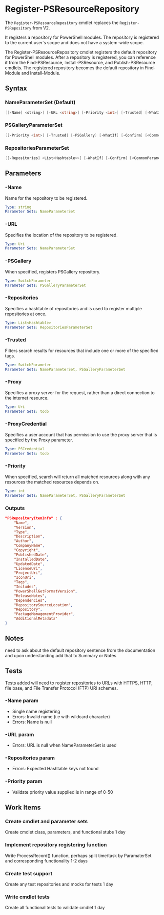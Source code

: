 # Register-PSResourceRepository

The `Register-PSResourceRepository` cmdlet replaces the `Register-PSRepository` from V2.

It registers a repository for PowerShell modules. The repository is registered to the current user's scope
and does not have a system-wide scope.

The Register-PSResourceRepository cmdlet registers the default repository for PowerShell modules. After a repository is registered, you can reference it from the Find-PSResource, Install-PSResource, and Publish-PSResource cmdlets. The registered repository becomes the default repository in Find-Module and Install-Module.

## Syntax

### NameParameterSet (Default)
``` PowerShell
[[-Name] <string>] [-URL <string>] [-Priority <int>] [-Trusted] [-WhatIf] [-Confirm] [<CommonParameters>]
```

### PSGalleryParameterSet
``` PowerShell
[[-Priority <int>] [-Trusted] [-PSGallery] [-WhatIf] [-Confirm] [<CommonParameters>]
```

### RepositoriesParameterSet
``` PowerShell
[[-Repositories] <List<Hashtable>>] [-WhatIf] [-Confirm] [<CommonParameters>]
```

## Parameters

### -Name

Name for the repository to be registered.

```yml
Type: string
Parameter Sets: NameParameterSet
```

### -URL

Specifies the location of the repository to be registered.

```yml
Type: Uri
Parameter Sets: NameParameterSet
```

### -PSGallery

When specified, registers PSGallery repository.

```yml
Type: SwitchParameter
Parameter Sets: PSGalleryParameterSet
```

### -Repositories

Specifies a hashtable of repositories and is used to register multiple repositories at once.

```yml
Type: List<Hashtable>
Parameter Sets: RepositoriesParameterSet
```

### -Trusted

Filters search results for resources that include one or more of the specified tags.

```yml
Type: SwitchParameter
Parameter Sets: NameParameterSet, PSGalleryParameterSet
```

### -Proxy

Specifies a proxy server for the request, rather than a direct connection to the internet resource.

```yml
Type: Uri
Parameter Sets: todo
```

### -ProxyCredential

Specifies a user account that has permission to use the proxy server that is specified by the Proxy parameter.

```yml
Type: PSCredential
Parameter Sets: todo
```

### -Priority

When specified, search will return all matched resources along with any resources the matched resources depends on.

```yml
Type: int
Parameter Sets: NameParameterSet, PSGalleryParameterSet
```

### Outputs

```json
"PSRepositoryItemInfo" : {
    "Name",
    "Version",
    "Type",
    "Description",
    "Author",
    "CompanyName",
    "Copyright",
    "PublishedDate",
    "InstalledDate",
    "UpdatedDate",
    "LicenseUri",
    "ProjectUri",
    "IconUri",
    "Tags",
    "Includes",
    "PowerShellGetFormatVersion",
    "ReleaseNotes",
    "Dependencies",
    "RepositorySourceLocation",
    "Repository",
    "PackageManagementProvider",
    "AdditionalMetadata"
}
```

## Notes

need to ask about the default repository sentence from the documentation and upon understanding add that to Summary or Notes.

## Tests

Tests added will need to register repositories to URLs with HTTPS, HTTP, file base, and File Transfer Protocol (FTP) URI schemes.

### -Name param

- Single name registering
- Errors: Invalid name (i.e with wildcard character)
- Errors: Name is null

### -URL param

- Errors: URL is null when NameParameterSet is used

### -Repositories param

- Errors: Expected Hashtable keys not found

### -Priority param

- Validate priority value supplied is in range of 0-50

## Work Items

### Create cmdlet and parameter sets

Create cmdlet class, parameters, and functional stubs
1 day

### Implement repository registering function

Write ProcessRecord() function, perhaps split time/task by ParamaterSet and corresponding functionality
1-2 days

### Create test support

Create any test repositories and mocks for tests
1 day

### Write cmdlet tests

Create all functional tests to validate cmdlet
1 day

